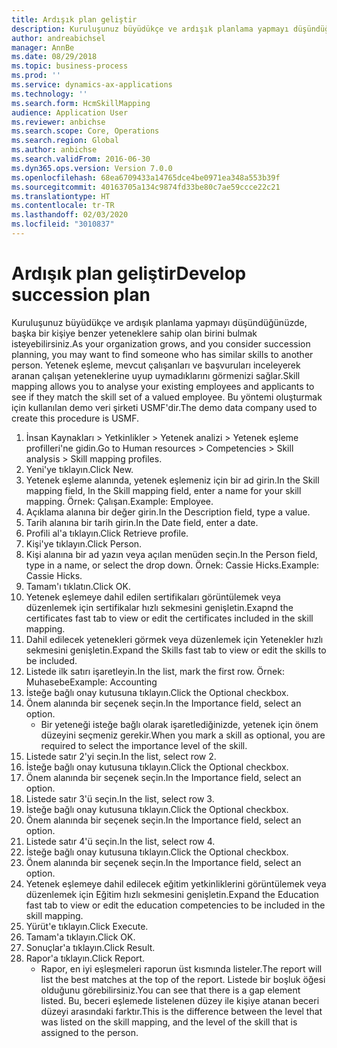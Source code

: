 ```yaml
---
title: Ardışık plan geliştir
description: Kuruluşunuz büyüdükçe ve ardışık planlama yapmayı düşündüğünüzde, başka bir kişiye benzer yeteneklere sahip olan birini bulmak isteyebilirsiniz.
author: andreabichsel
manager: AnnBe
ms.date: 08/29/2018
ms.topic: business-process
ms.prod: ''
ms.service: dynamics-ax-applications
ms.technology: ''
ms.search.form: HcmSkillMapping
audience: Application User
ms.reviewer: anbichse
ms.search.scope: Core, Operations
ms.search.region: Global
ms.author: anbichse
ms.search.validFrom: 2016-06-30
ms.dyn365.ops.version: Version 7.0.0
ms.openlocfilehash: 68ea6709433a14765dce4be0971ea348a553b39f
ms.sourcegitcommit: 40163705a134c9874fd33be80c7ae59ccce22c21
ms.translationtype: HT
ms.contentlocale: tr-TR
ms.lasthandoff: 02/03/2020
ms.locfileid: "3010837"
---
```

# <a name="develop-succession-plan"></a><span data-ttu-id="b1d43-103">Ardışık plan geliştir</span><span class="sxs-lookup"><span data-stu-id="b1d43-103">Develop succession plan</span></span>



<span data-ttu-id="b1d43-104">Kuruluşunuz büyüdükçe ve ardışık planlama yapmayı düşündüğünüzde, başka bir kişiye benzer yeteneklere sahip olan birini bulmak isteyebilirsiniz.</span><span class="sxs-lookup"><span data-stu-id="b1d43-104">As your organization grows, and you consider succession planning, you may want to find someone who has similar skills to another person.</span></span>  <span data-ttu-id="b1d43-105">Yetenek eşleme, mevcut çalışanları ve başvuruları inceleyerek aranan çalışan yeteneklerine uyup uymadıklarını görmenizi sağlar.</span><span class="sxs-lookup"><span data-stu-id="b1d43-105">Skill mapping allows you to analyse your existing employees and applicants to see if they match the skill set of a valued employee.</span></span> <span data-ttu-id="b1d43-106">Bu yöntemi oluşturmak için kullanılan demo veri şirketi USMF'dir.</span><span class="sxs-lookup"><span data-stu-id="b1d43-106">The demo data company used to create this procedure is USMF.</span></span>

1. <span data-ttu-id="b1d43-107">İnsan Kaynakları > Yetkinlikler > Yetenek analizi > Yetenek eşleme profilleri'ne gidin.</span><span class="sxs-lookup"><span data-stu-id="b1d43-107">Go to Human resources > Competencies > Skill analysis > Skill mapping profiles.</span></span>
2. <span data-ttu-id="b1d43-108">Yeni'ye tıklayın.</span><span class="sxs-lookup"><span data-stu-id="b1d43-108">Click New.</span></span>
3. <span data-ttu-id="b1d43-109">Yetenek eşleme alanında, yetenek eşlemeniz için bir ad girin.</span><span class="sxs-lookup"><span data-stu-id="b1d43-109">In the Skill mapping field, In the Skill mapping field, enter a name for your skill mapping.</span></span>  <span data-ttu-id="b1d43-110">Örnek: Çalışan.</span><span class="sxs-lookup"><span data-stu-id="b1d43-110">Example: Employee.</span></span>
4. <span data-ttu-id="b1d43-111">Açıklama alanına bir değer girin.</span><span class="sxs-lookup"><span data-stu-id="b1d43-111">In the Description field, type a value.</span></span>
5. <span data-ttu-id="b1d43-112">Tarih alanına bir tarih girin.</span><span class="sxs-lookup"><span data-stu-id="b1d43-112">In the Date field, enter a date.</span></span>
6. <span data-ttu-id="b1d43-113">Profili al'a tıklayın.</span><span class="sxs-lookup"><span data-stu-id="b1d43-113">Click Retrieve profile.</span></span>
7. <span data-ttu-id="b1d43-114">Kişi'ye tıklayın.</span><span class="sxs-lookup"><span data-stu-id="b1d43-114">Click Person.</span></span>
8. <span data-ttu-id="b1d43-115">Kişi alanına bir ad yazın veya açılan menüden seçin.</span><span class="sxs-lookup"><span data-stu-id="b1d43-115">In the Person field, type in a name, or select the drop down.</span></span>  <span data-ttu-id="b1d43-116">Örnek: Cassie Hicks.</span><span class="sxs-lookup"><span data-stu-id="b1d43-116">Example: Cassie Hicks.</span></span>
9. <span data-ttu-id="b1d43-117">Tamam'ı tıklatın.</span><span class="sxs-lookup"><span data-stu-id="b1d43-117">Click OK.</span></span>
10. <span data-ttu-id="b1d43-118">Yetenek eşlemeye dahil edilen sertifikaları görüntülemek veya düzenlemek için sertifikalar hızlı sekmesini genişletin.</span><span class="sxs-lookup"><span data-stu-id="b1d43-118">Exapnd the certificates fast tab to view or edit the certificates included in the skill mapping.</span></span>
11. <span data-ttu-id="b1d43-119">Dahil edilecek yetenekleri görmek veya düzenlemek için Yetenekler hızlı sekmesini genişletin.</span><span class="sxs-lookup"><span data-stu-id="b1d43-119">Expand the Skills fast tab to view or edit the skills to be included.</span></span>
12. <span data-ttu-id="b1d43-120">Listede ilk satırı işaretleyin.</span><span class="sxs-lookup"><span data-stu-id="b1d43-120">In the list, mark the first row.</span></span>  <span data-ttu-id="b1d43-121">Örnek: Muhasebe</span><span class="sxs-lookup"><span data-stu-id="b1d43-121">Example:  Accounting</span></span>
13. <span data-ttu-id="b1d43-122">İsteğe bağlı onay kutusuna tıklayın.</span><span class="sxs-lookup"><span data-stu-id="b1d43-122">Click the Optional checkbox.</span></span>
14. <span data-ttu-id="b1d43-123">Önem alanında bir seçenek seçin.</span><span class="sxs-lookup"><span data-stu-id="b1d43-123">In the Importance field, select an option.</span></span>
    * <span data-ttu-id="b1d43-124">Bir yeteneği isteğe bağlı olarak işaretlediğinizde, yetenek için önem düzeyini seçmeniz gerekir.</span><span class="sxs-lookup"><span data-stu-id="b1d43-124">When you mark a skill as optional, you are required to select the importance level of the skill.</span></span>  
15. <span data-ttu-id="b1d43-125">Listede satır 2'yi seçin.</span><span class="sxs-lookup"><span data-stu-id="b1d43-125">In the list, select row 2.</span></span>
16. <span data-ttu-id="b1d43-126">İsteğe bağlı onay kutusuna tıklayın.</span><span class="sxs-lookup"><span data-stu-id="b1d43-126">Click the Optional checkbox.</span></span>
17. <span data-ttu-id="b1d43-127">Önem alanında bir seçenek seçin.</span><span class="sxs-lookup"><span data-stu-id="b1d43-127">In the Importance field, select an option.</span></span>
18. <span data-ttu-id="b1d43-128">Listede satır 3'ü seçin.</span><span class="sxs-lookup"><span data-stu-id="b1d43-128">In the list, select row 3.</span></span>
19. <span data-ttu-id="b1d43-129">İsteğe bağlı onay kutusuna tıklayın.</span><span class="sxs-lookup"><span data-stu-id="b1d43-129">Click the Optional checkbox.</span></span>
20. <span data-ttu-id="b1d43-130">Önem alanında bir seçenek seçin.</span><span class="sxs-lookup"><span data-stu-id="b1d43-130">In the Importance field, select an option.</span></span>
21. <span data-ttu-id="b1d43-131">Listede satır 4'ü seçin.</span><span class="sxs-lookup"><span data-stu-id="b1d43-131">In the list, select row 4.</span></span>
22. <span data-ttu-id="b1d43-132">İsteğe bağlı onay kutusuna tıklayın.</span><span class="sxs-lookup"><span data-stu-id="b1d43-132">Click the Optional checkbox.</span></span>
23. <span data-ttu-id="b1d43-133">Önem alanında bir seçenek seçin.</span><span class="sxs-lookup"><span data-stu-id="b1d43-133">In the Importance field, select an option.</span></span>
24. <span data-ttu-id="b1d43-134">Yetenek eşlemeye dahil edilecek eğitim yetkinliklerini görüntülemek veya düzenlemek için Eğitim hızlı sekmesini genişletin.</span><span class="sxs-lookup"><span data-stu-id="b1d43-134">Expand the Education fast tab to view or edit the education competencies to be included in the skill mapping.</span></span>
25. <span data-ttu-id="b1d43-135">Yürüt'e tıklayın.</span><span class="sxs-lookup"><span data-stu-id="b1d43-135">Click Execute.</span></span>
26. <span data-ttu-id="b1d43-136">Tamam'a tıklayın.</span><span class="sxs-lookup"><span data-stu-id="b1d43-136">Click OK.</span></span>
27. <span data-ttu-id="b1d43-137">Sonuçlar'a tıklayın.</span><span class="sxs-lookup"><span data-stu-id="b1d43-137">Click Result.</span></span>
28. <span data-ttu-id="b1d43-138">Rapor'a tıklayın.</span><span class="sxs-lookup"><span data-stu-id="b1d43-138">Click Report.</span></span>
    * <span data-ttu-id="b1d43-139">Rapor, en iyi eşleşmeleri raporun üst kısmında listeler.</span><span class="sxs-lookup"><span data-stu-id="b1d43-139">The report will list the best matches at the top of the report.</span></span>  <span data-ttu-id="b1d43-140">Listede bir boşluk öğesi olduğunu görebilirsiniz.</span><span class="sxs-lookup"><span data-stu-id="b1d43-140">You can see that there is a gap element listed.</span></span>  <span data-ttu-id="b1d43-141">Bu, beceri eşlemede listelenen düzey ile kişiye atanan beceri düzeyi arasındaki farktır.</span><span class="sxs-lookup"><span data-stu-id="b1d43-141">This is the difference between the level that was listed on the skill mapping, and the level of the skill that is assigned to the person.</span></span>  

